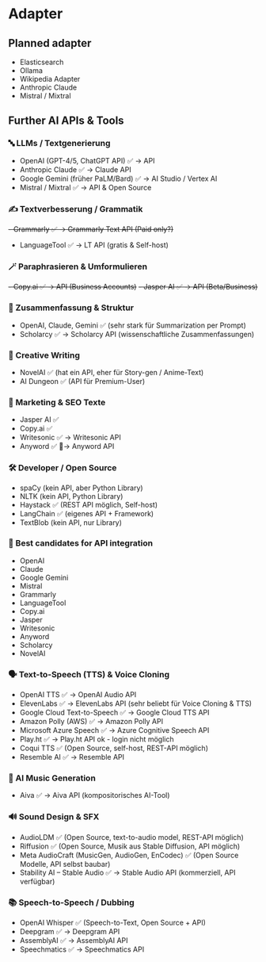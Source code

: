 # Adapter

## Planned adapter

- Elasticsearch
- Ollama
- Wikipedia Adapter
- Anthropic Claude
- Mistral / Mixtral

## Further AI APIs & Tools

### 🔤 LLMs / Textgenerierung

- OpenAI (GPT-4/5, ChatGPT API) ✅ → API
- Anthropic Claude ✅ → Claude API
- Google Gemini (früher PaLM/Bard) ✅ → AI Studio / Vertex AI
- Mistral / Mixtral ✅ → API & Open Source

### ✍️ Textverbesserung / Grammatik

~~- Grammarly ✅ → Grammarly Text API (Paid only?)~~
- LanguageTool ✅ → LT API (gratis & Self-host)

### 🪄 Paraphrasieren & Umformulieren

~~- Copy.ai ✅ → API (Business Accounts)~~
~~- Jasper AI ✅ → API (Beta/Business)~~

### 📑 Zusammenfassung & Struktur

- OpenAI, Claude, Gemini ✅ (sehr stark für Summarization per Prompt)
- Scholarcy ✅ → Scholarcy API (wissenschaftliche Zusammenfassungen)

### 🎨 Creative Writing

- NovelAI ✅ (hat ein API, eher für Story-gen / Anime-Text)
- AI Dungeon ✅ (API für Premium-User)

### 📰 Marketing & SEO Texte

- Jasper AI ✅
- Copy.ai ✅
- Writesonic ✅ → Writesonic API
- Anyword ✅ 🤑→ Anyword API 

### 🛠 Developer / Open Source

- spaCy (kein API, aber Python Library)
- NLTK (kein API, Python Library)
- Haystack ✅ (REST API möglich, Self-host)
- LangChain ✅ (eigenes API + Framework)
- TextBlob (kein API, nur Library)

### 🚦 Best candidates for API integration

- OpenAI
- Claude
- Google Gemini
- Mistral
- Grammarly
- LanguageTool
- Copy.ai
- Jasper
- Writesonic
- Anyword
- Scholarcy
- NovelAI

### 🗣 Text-to-Speech (TTS) & Voice Cloning

- OpenAI TTS ✅ → OpenAI Audio API
- ElevenLabs ✅ → ElevenLabs API (sehr beliebt für Voice Cloning & TTS)
- Google Cloud Text-to-Speech ✅ → Google Cloud TTS API
- Amazon Polly (AWS) ✅ → Amazon Polly API
- Microsoft Azure Speech ✅ → Azure Cognitive Speech API
- Play.ht ✅ → Play.ht API ok - login nicht möglich
- Coqui TTS ✅ (Open Source, self-host, REST-API möglich)
- Resemble AI ✅ → Resemble API

### 🎵 AI Music Generation

- Aiva ✅ → Aiva API (kompositorisches AI-Tool)

### 🔊 Sound Design & SFX

- AudioLDM ✅ (Open Source, text-to-audio model, REST-API möglich)
- Riffusion ✅ (Open Source, Musik aus Stable Diffusion, API möglich)
- Meta AudioCraft (MusicGen, AudioGen, EnCodec) ✅ (Open Source Modelle, API selbst baubar)
- Stability AI – Stable Audio ✅ → Stable Audio API (kommerziell, API verfügbar)

### 📚 Speech-to-Speech / Dubbing

- OpenAI Whisper ✅ (Speech-to-Text, Open Source + API)
- Deepgram ✅ → Deepgram API
- AssemblyAI ✅ → AssemblyAI API
- Speechmatics ✅ → Speechmatics API
